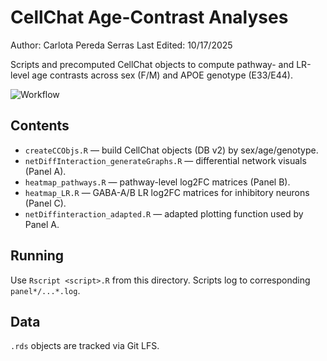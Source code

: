 # CellChat Age-Contrast Analyses
Author: Carlota Pereda Serras
Last Edited: 10/17/2025

Scripts and precomputed CellChat objects to compute pathway- and LR-level age contrasts
across sex (F/M) and APOE genotype (E33/E44).

![Workflow](./worklow.png)

## Contents
- `createCCObjs.R` — build CellChat objects (DB v2) by sex/age/genotype.
- `netDiffInteraction_generateGraphs.R` — differential network visuals (Panel A).
- `heatmap_pathways.R` — pathway-level log2FC matrices (Panel B).
- `heatmap_LR.R` — GABA-A/B LR log2FC matrices for inhibitory neurons (Panel C).
- `netDiffinteraction_adapted.R` — adapted plotting function used by Panel A.

## Running
Use `Rscript <script>.R` from this directory. Scripts log to corresponding `panel*/...*.log`.

## Data
`.rds` objects are tracked via Git LFS.



